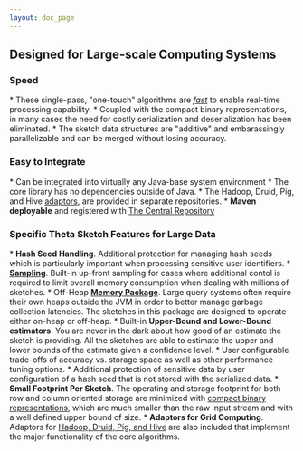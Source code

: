 ```yaml
---
layout: doc_page
---
```


<h2>Designed for Large-scale Computing Systems</h2>

<h3>Speed</h3>
  * These single-pass, "one-touch" algorithms are <a href="UpdateSpeed.html"><i>fast</i></a> 
  to enable real-time processing capability.
  * Coupled with the compact binary representations, in many cases the need for costly 
  serialization and deserialization has been eliminated.
  * The sketch data structures are "additive" and embarassingly parallelizable and can be 
  merged without losing accuracy.

<h3>Easy to Integrate</h3>
  * Can be integrated into virtually any Java-base system environment
  * The core library has no dependencies outside of Java.
  * The Hadoop, Druid, Pig, and Hive <a href="Adaptors.html">adaptors<a/>, are provided 
    in separate repositories.
  * <b>Maven deployable</b> and registered with 
  <a href="http://search.maven.org/#search|ga|1|DataSketches">The Central Repository</a>

<h3>Specific Theta Sketch Features for Large Data</h3>
  * <b>Hash Seed Handling</b>. Additional protection for managing hash seeds which is 
  particularly important when processing sensitive user identifiers.
  * <a href="Sampling.html"><b>Sampling</b></a>. Built-in up-front sampling for cases where additional 
  contol is required to limit overall memory consumption when dealing with millions of sketches.
  * Off-Heap <a href="MemoryPackage.html"><b>Memory Package</b></a>. 
  Large query systems often require their own heaps outside the JVM in order to better manage garbage collection latencies. 
  The sketches in this package are designed to operate either on-heap or off-heap.
  * Built-in <b>Upper-Bound and Lower-Bound estimators</b>. 
  You are never in the dark about how good of an estimate the sketch is providing. 
  All the sketches are able to estimate the upper and lower bounds of the estimate given a 
  confidence level.
  * User configurable trade-offs of accuracy vs. storage space as well as other performance 
  tuning options.
  * Additional protection of sensitive data by user configuration of a hash seed that is 
  not stored with the serialized data.
  * <b>Small Footprint Per Sketch</b>. The operating and storage footprint for both 
  row and column oriented storage are minimized with 
  <a href="ThetaSize.html">compact binary representations</a>, which are much smaller 
  than the raw input stream and with a well defined upper bound of size.
  * <b>Adaptors for Grid Computing</b>. Adaptors for 
  <a href="Adaptors.html">Hadoop, Druid, Pig, and Hive</a> are also included that implement 
  the major functionality of the core algorithms.